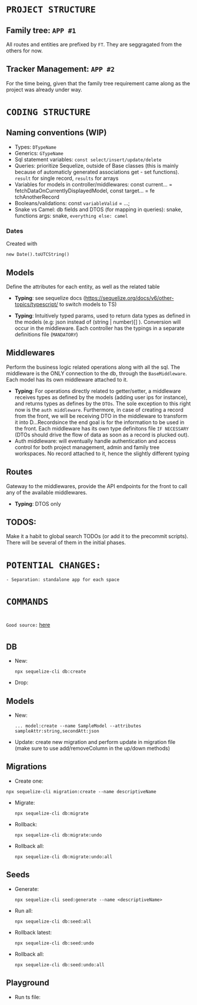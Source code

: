 # `PROJECT STRUCTURE`
 
## Family tree: `APP #1`
All routes and entities are prefixed by `FT`. They are seggragated from the others for now.

## Tracker Management: `APP #2`
For the time being, given that the family tree requirement came along as the project was already under way.

# `CODING STRUCTURE`

## Naming conventions (WIP)
- Types: `DTypeName`
- Generics: `GTypeName`
- Sql statement variables: `const select/insert/update/delete`
- Queries: prioritize Sequelize, outside of Base classes (this is mainly because of automaticly generated associations get - set functions). `result` for single record, `results` for arrays
- Variables for models in controller/middlewares: const current... = fetchDataOnCurrentlyDisplayedModel, const target... = fe  tchAnotherRecord
- Booleans/validations: const `variableValid` = ...;
- Snake vs Camel: db fields and DTOS (for mapping in queries): snake, functions args: snake,  `everything else: camel`
### Dates
Created with 
```
new Date().toUTCString()
```

## Models
Define the attributes for each entity, as well as the related table
- **Typing**: see sequelize docs
(https://sequelize.org/docs/v6/other-topics/typescript/ to switch models to TS)
<!-- ## Controllers REMOVED
Define the basic getters/setters for each entity, and provide those capabilities to the related middleware. I.E: the middleware receives the params and performs the queries, and if necessary the business logic. `NO QUERIES IN CONTROLLER` -->

- **Typing**: Intuitively typed params, used to return data types as defined in the models (e.g: json instead of (string | number)[] ). Conversion will occur in the middleware. Each controller has the typings in a separate definitions file (``MANDATORY``)

## Middlewares
Perform the business logic related operations along with all the sql. The middleware is the ONLY connection to the db, through the `BaseMiddleware`. Each model has its own middleware attached to it. 
- **Typing**: For operations directly related to getter/setter, a middleware receives types as defined by the models (adding user ips for instance), and returns types as defines by the `DTOs`. The sole exception to this right now is the `auth middleware`. Furthermore, in case of creating a record from the front, we will be receiving DTO in the middleware to transform it into D...Recordsince the end goal is for the information to be used in the front. Each middleware has its own type definitons file ``IF NECESSARY`` (DTOs should drive the flow of data as soon as a record is plucked out).
- Auth middleware: will eventually handle authentication and access control for both project management, admin and family tree workspaces. No record attached to it, hence the slightly different typing

## Routes
Gateway to the middlewares, provide the API endpoints for the front to call any of the available middlewares.
- **Typing**: DTOS only

## TODOS:
Make it a habit to global search TODOs (or add it to the precommit scripts). There will be several of them in the initial phases.

# `POTENTIAL CHANGES:`
    - Separation: standalone app for each space
#

# `COMMANDS`
#
 `Good source:` [here](https://gist.github.com/bgoonz/cd6312bfeae2d3f07655cb84e30413e9)
#
## DB
- New: 
    ```
    npx sequelize-cli db:create
    ```

- Drop: 


## Models
- New: 
    
    ```
    ... model:create --name SampleModel --attributes sampleAttr:string,secondAtt:json
    ```
- Update: create new migration and perform update in migration file (make sure to use add/removeColumn in the up/down methods)
    
## Migrations
- Create one:
```
npx sequelize-cli migration:create --name descriptiveName
```
- Migrate: 
    ```
    npx sequelize-cli db:migrate
    ```

- Rollback:
    ```
    npx sequelize-cli db:migrate:undo
    ```

- Rollback all:
    ```
    npx sequelize-cli db:migrate:undo:all
    ```

## Seeds

- Generate:
    ```
    npx sequelize-cli seed:generate --name <descriptiveName>
    ```

- Run all:
    ```
    npx sequelize-cli db:seed:all
    ```

- Rollback latest: 
    ```
    npx sequelize-cli db:seed:undo
    ```

- Rollback all:
    ```
    npx sequelize-cli db:seed:undo:all
    ```

## Playground
- Run ts file: 
```

```